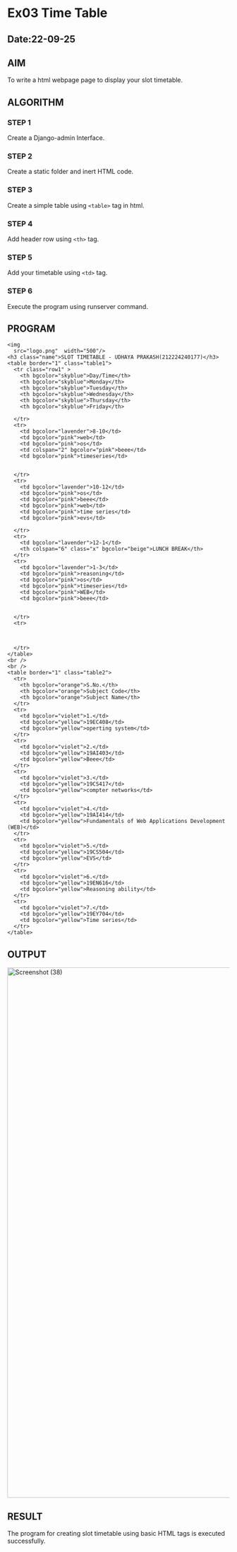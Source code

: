 # Ex03 Time Table
## Date:22-09-25
## AIM
To write a html webpage page to display your slot timetable.

## ALGORITHM
### STEP 1
Create a Django-admin Interface.

### STEP 2
Create a static folder and inert HTML code.

### STEP 3
Create a simple table using ```<table>``` tag in html.

### STEP 4
Add header row using ```<th>``` tag.

### STEP 5
Add your timetable using ```<td>``` tag.

### STEP 6
Execute the program using runserver command.

## PROGRAM
<!DOCTYPE html>
<html lang="en">
  <head>
    <meta charset="UTF-8" />
    <meta name="viewport" content="width=device-width, initial-scale=1.0" />
    <title>Slot Timetable</title>
    
  </head>

  <body>
    
    <img
      src="logo.png"  width="500"/> 
    <h3 class="name">SLOT TIMETABLE - UDHAYA PRAKASH(212224240177)</h3>
    <table border="1" class="table1">
      <tr class="row1" >
        <th bgcolor="skyblue">Day/Time</th>
        <th bgcolor="skyblue">Monday</th>
        <th bgcolor="skyblue">Tuesday</th>
        <th bgcolor="skyblue">Wednesday</th>
        <th bgcolor="skyblue">Thursday</th>
        <th bgcolor="skyblue">Friday</th>
       
      </tr>
      <tr>
        <td bgcolor="lavender">8-10</td>
        <td bgcolor="pink">web</td>
        <td bgcolor="pink">os</td>
        <td colspan="2" bgcolor="pink">beee</td>
        <td bgcolor="pink">timeseries</td>
        
        
      </tr>
      <tr>
        <td bgcolor="lavender">10-12</td>
        <td bgcolor="pink">os</td>
        <td bgcolor="pink">beee</td>
        <td bgcolor="pink">web</td>
        <td bgcolor="pink">time series</td>
        <td bgcolor="pink">evs</td>
        
      </tr>
      <tr>
        <td bgcolor="lavender">12-1</td>
        <th colspan="6" class="x" bgcolor="beige">LUNCH BREAK</th>
      </tr>
      <tr>
        <td bgcolor="lavender">1-3</td>
        <td bgcolor="pink">reasoning</td>
        <td bgcolor="pink">os</td>
        <td bgcolor="pink">timeseries</td>
        <td bgcolor="pink">WEB</td>
        <td bgcolor="pink">beee</td>
        
       
      </tr>
      <tr>
        
        
        
      </tr>
    </table>
    <br />
    <br />
    <table border="1" class="table2">
      <tr>
        <th bgcolor="orange">S.No.</th>
        <th bgcolor="orange">Subject Code</th>
        <th bgcolor="orange">Subject Name</th>
      </tr>
      <tr>
        <td bgcolor="violet">1.</td>
        <td bgcolor="yellow">19EC408</td>
        <td bgcolor="yellow">operting system</td>
      </tr>
      <tr>
        <td bgcolor="violet">2.</td>
        <td bgcolor="yellow">19AI403</td>
        <td bgcolor="yellow">Beee</td>
      </tr>
      <tr>
        <td bgcolor="violet">3.</td>
        <td bgcolor="yellow">19CS417</td>
        <td bgcolor="yellow">compter networks</td>
      </tr>
      <tr>
        <td bgcolor="violet">4.</td>
        <td bgcolor="yellow">19AI414</td>
        <td bgcolor="yellow">Fundamentals of Web Applications Development (WEB)</td>
      </tr>
      <tr>
        <td bgcolor="violet">5.</td>
        <td bgcolor="yellow">19CS504</td>
        <td bgcolor="yellow">EVS</td>
      </tr>
      <tr>
        <td bgcolor="violet">6.</td>
        <td bgcolor="yellow">19EN616</td>
        <td bgcolor="yellow">Reasoning ability</td>
      </tr>
      <tr>
        <td bgcolor="violet">7.</td>
        <td bgcolor="yellow">19EY704</td>
        <td bgcolor="yellow">Time series</td>
      </tr>
    </table>
  </body>
</html>



## OUTPUT
<img width="1920" height="1200" alt="Screenshot (38)" src="https://github.com/user-attachments/assets/f9ac9758-f74f-407a-8ca4-46d8ab141ee0" />




## RESULT
The program for creating slot timetable using basic HTML tags is executed successfully.
